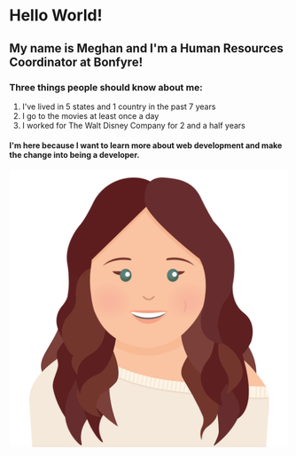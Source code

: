 # Hello World!
## My name is Meghan and I'm a Human Resources Coordinator at Bonfyre!

### **Three things people should know about me:**
1. I've lived in 5 states and 1 country in the past 7 years
2. I go to the movies at least once a day
3. I worked for The Walt Disney Company for 2 and a half years

#### I'm here because I want to learn more about web development and make the change into being a developer. 


[![alt text](./img/meghan-avatar.png)](http://www.linkedin.com/in/meghanmgriffith)
